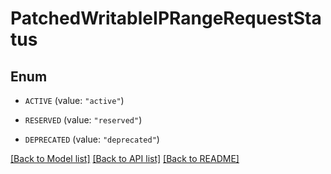 # PatchedWritableIPRangeRequestStatus

## Enum


* `ACTIVE` (value: `"active"`)

* `RESERVED` (value: `"reserved"`)

* `DEPRECATED` (value: `"deprecated"`)


[[Back to Model list]](../README.md#documentation-for-models) [[Back to API list]](../README.md#documentation-for-api-endpoints) [[Back to README]](../README.md)


